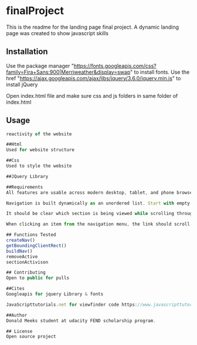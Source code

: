 # finalProject


This is the readme for the landing page final project. A dynamic landing page was created to show javascript skills

## Installation

Use the package manager "https://fonts.googleapis.com/css?family=Fira+Sans:900|Merriweather&display=swap"  to install fonts.
Use the href "https://ajax.googleapis.com/ajax/libs/jquery/3.6.0/jquery.min.js" to install jQuery

Open index.html file and make sure css and js folders in same folder of index.html


## Usage

```JavaScript
reactivity of the website 

##Html
Used for website structure

##Css
Used to style the website

##JQuery Library

##Requirements 
All features are usable across modern desktop, tablet, and phone browsers. Completed Styling has been added for active states. Completed with html Css There are at least 4 sections that have been added to the page. Completed with html

Navigation is built dynamically as an unordered list. Start with empty ul and dynamically build navigation using used the innerHTML to complete

It should be clear which section is being viewed while scrolling through the page. Completed using JavaScript

When clicking an item from the navigation menu, the link should scroll to the appropriate section. Completed using the CSS

## Functions Tested
createNav()
getBoundingClientRect()
buildNav()
removeActive
sectionActivison

## Contributing
Open to public for pulls

##Cites
Googleapis for jquery Library & fonts

JavaScripttutorials.net for viewfinder code https://www.javascripttutorial.net/dom/css/check-if-an-element-is-visible-in-the-viewport/

##Author
Donald Meeks student at udacity FEND scholarship program.

## License
Open source project

